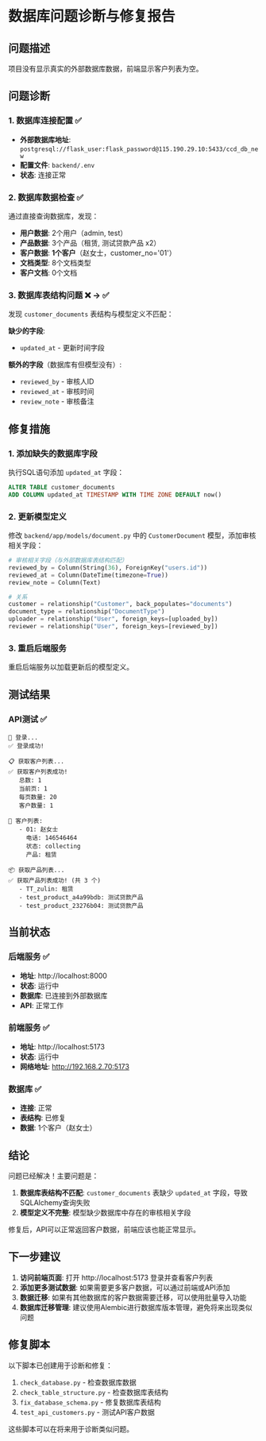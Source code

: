 # 数据库问题诊断与修复报告

## 问题描述
项目没有显示真实的外部数据库数据，前端显示客户列表为空。

## 问题诊断

### 1. 数据库连接配置 ✅
- **外部数据库地址**: `postgresql://flask_user:flask_password@115.190.29.10:5433/ccd_db_new`
- **配置文件**: `backend/.env`
- **状态**: 连接正常

### 2. 数据库数据检查 ✅
通过直接查询数据库，发现：
- **用户数据**: 2个用户（admin, test）
- **产品数据**: 3个产品（租赁, 测试贷款产品 x2）
- **客户数据**: **1个客户**（赵女士，customer_no='01'）
- **文档类型**: 8个文档类型
- **客户文档**: 0个文档

### 3. 数据库表结构问题 ❌ → ✅
发现 `customer_documents` 表结构与模型定义不匹配：

**缺少的字段**:
- `updated_at` - 更新时间字段

**额外的字段**（数据库有但模型没有）:
- `reviewed_by` - 审核人ID
- `reviewed_at` - 审核时间
- `review_note` - 审核备注

## 修复措施

### 1. 添加缺失的数据库字段
执行SQL语句添加 `updated_at` 字段：
```sql
ALTER TABLE customer_documents 
ADD COLUMN updated_at TIMESTAMP WITH TIME ZONE DEFAULT now()
```

### 2. 更新模型定义
修改 `backend/app/models/document.py` 中的 `CustomerDocument` 模型，添加审核相关字段：
```python
# 审核相关字段（与外部数据库表结构匹配）
reviewed_by = Column(String(36), ForeignKey("users.id"))
reviewed_at = Column(DateTime(timezone=True))
review_note = Column(Text)

# 关系
customer = relationship("Customer", back_populates="documents")
document_type = relationship("DocumentType")
uploader = relationship("User", foreign_keys=[uploaded_by])
reviewer = relationship("User", foreign_keys=[reviewed_by])
```

### 3. 重启后端服务
重启后端服务以加载更新后的模型定义。

## 测试结果

### API测试 ✅
```
🔐 登录...
✅ 登录成功!

📋 获取客户列表...
✅ 获取客户列表成功!
   总数: 1
   当前页: 1
   每页数量: 20
   客户数量: 1

📝 客户列表:
   - 01: 赵女士
     电话: 146546464
     状态: collecting
     产品: 租赁

📦 获取产品列表...
✅ 获取产品列表成功! (共 3 个)
   - TT_zulin: 租赁
   - test_product_a4a99bdb: 测试贷款产品
   - test_product_23276b04: 测试贷款产品
```

## 当前状态

### 后端服务 ✅
- **地址**: http://localhost:8000
- **状态**: 运行中
- **数据库**: 已连接到外部数据库
- **API**: 正常工作

### 前端服务 ✅
- **地址**: http://localhost:5173
- **状态**: 运行中
- **网络地址**: http://192.168.2.70:5173

### 数据库 ✅
- **连接**: 正常
- **表结构**: 已修复
- **数据**: 1个客户（赵女士）

## 结论

问题已经解决！主要问题是：

1. **数据库表结构不匹配**: `customer_documents` 表缺少 `updated_at` 字段，导致SQLAlchemy查询失败
2. **模型定义不完整**: 模型缺少数据库中存在的审核相关字段

修复后，API可以正常返回客户数据，前端应该也能正常显示。

## 下一步建议

1. **访问前端页面**: 打开 http://localhost:5173 登录并查看客户列表
2. **添加更多测试数据**: 如果需要更多客户数据，可以通过前端或API添加
3. **数据迁移**: 如果有其他数据库的客户数据需要迁移，可以使用批量导入功能
4. **数据库迁移管理**: 建议使用Alembic进行数据库版本管理，避免将来出现类似问题

## 修复脚本

以下脚本已创建用于诊断和修复：

1. `check_database.py` - 检查数据库数据
2. `check_table_structure.py` - 检查数据库表结构
3. `fix_database_schema.py` - 修复数据库表结构
4. `test_api_customers.py` - 测试API客户数据

这些脚本可以在将来用于诊断类似问题。

